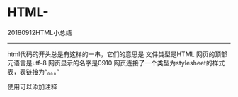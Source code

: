 # HTML-
20180912HTML小总结
<hr/>
<article>html代码的开头总是有这样的一串，它们的意思是
<!DOCTYPE html>  文件类型是HTML
<html>
<head>                     网页的顶部
	<meta charset="utf-8">    元语言是utf-8
	<title>test0910</title>   网页显示的名字是0910
	<link rel="stylesheet" href="./html0910.css">   网页连接了一个类型为stylesheet的样式表，表链接为“。。。”
</head>
</html>
</artcle>
<p>使用<!--   -->可以添加注释</p>
